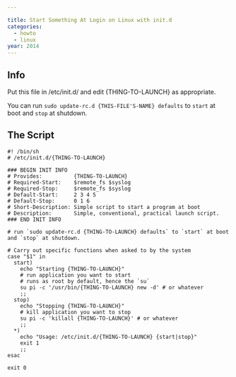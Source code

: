 ```yaml
---

title: Start Something At Login on Linux with init.d
categories:
  - howto
  - linux
year: 2014
---
```


## Info

Put this file in /etc/init.d/ and edit {THING-TO-LAUNCH} as appropriate.

You can run `sudo update-rc.d {THIS-FILE'S-NAME} defaults` to `start` at boot and `stop` at shutdown.

## The Script

    #! /bin/sh
    # /etc/init.d/{THING-TO-LAUNCH}

    ### BEGIN INIT INFO
    # Provides:          {THING-TO-LAUNCH}
    # Required-Start:    $remote_fs $syslog
    # Required-Stop:     $remote_fs $syslog
    # Default-Start:     2 3 4 5
    # Default-Stop:      0 1 6
    # Short-Description: Simple script to start a program at boot
    # Description:       Simple, conventional, practical launch script.
    ### END INIT INFO

    # run `sudo update-rc.d {THING-TO-LAUNCH} defaults` to `start` at boot and `stop` at shutdown.

    # Carry out specific functions when asked to by the system
    case "$1" in
      start)
        echo "Starting {THING-TO-LAUNCH}"
        # run application you want to start
        # runs as root by default, hence the `su`
        su pi -c '/usr/bin/{THING-TO-LAUNCH} new -d' # or whatever
        ;;
      stop)
        echo "Stopping {THING-TO-LAUNCH}"
        # kill application you want to stop
        su pi -c 'killall {THING-TO-LAUNCH}' # or whatever
        ;;
      *)
        echo "Usage: /etc/init.d/{THING-TO-LAUNCH} {start|stop}"
        exit 1
        ;;
    esac

    exit 0
